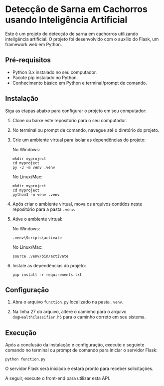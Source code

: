 # Detecção de Sarna em Cachorros usando Inteligência Artificial

Este é um projeto de detecção de sarna em cachorros utilizando inteligência artificial. O projeto foi desenvolvido com o auxílio do Flask, um framework web em Python.

## Pré-requisitos

- Python 3.x instalado no seu computador.
- Pacote pip instalado no Python.
- Conhecimento básico em Python e terminal/prompt de comando.

## Instalação

Siga as etapas abaixo para configurar o projeto em seu computador:

1. Clone ou baixe este repositório para o seu computador.

2. No terminal ou prompt de comando, navegue até o diretório do projeto.

3. Crie um ambiente virtual para isolar as dependências do projeto:

   No Windows:
   ```
   mkdir myproject
   cd myproject
   py -3 -m venv .venv
   ```

   No Linux/Mac:
   ```
   mkdir myproject
   cd myproject
   python3 -m venv .venv
   ```

4. Após criar o ambiente virtual, mova os arquivos contidos neste repositório para a pasta `.venv`.

5. Ative o ambiente virtual:

   No Windows:
   ```
   .venv\Scripts\activate
   ```

   No Linux/Mac:
   ```
   source .venv/bin/activate
   ```

6. Instale as dependências do projeto:

   ```
   pip install -r requirements.txt
   ```

## Configuração

1. Abra o arquivo `function.py` localizado na pasta `.venv`.

2. Na linha 27 do arquivo, altere o caminho para o arquivo `dogHealthClassifier.h5` para o caminho correto em seu sistema.

## Execução

Após a conclusão da instalação e configuração, execute o seguinte comando no terminal ou prompt de comando para iniciar o servidor Flask:

```
python function.py
```

O servidor Flask será iniciado e estará pronto para receber solicitações.

A seguir, execute o front-end para utilizar esta API.

